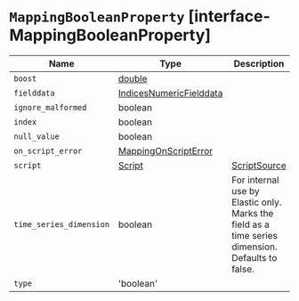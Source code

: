 # `MappingBooleanProperty` [interface-MappingBooleanProperty]

| Name | Type | Description |
| - | - | - |
| `boost` | [double](./double.md) | &nbsp; |
| `fielddata` | [IndicesNumericFielddata](./IndicesNumericFielddata.md) | &nbsp; |
| `ignore_malformed` | boolean | &nbsp; |
| `index` | boolean | &nbsp; |
| `null_value` | boolean | &nbsp; |
| `on_script_error` | [MappingOnScriptError](./MappingOnScriptError.md) | &nbsp; |
| `script` | [Script](./Script.md) | [ScriptSource](./ScriptSource.md) | &nbsp; |
| `time_series_dimension` | boolean | For internal use by Elastic only. Marks the field as a time series dimension. Defaults to false. |
| `type` | 'boolean' | &nbsp; |
